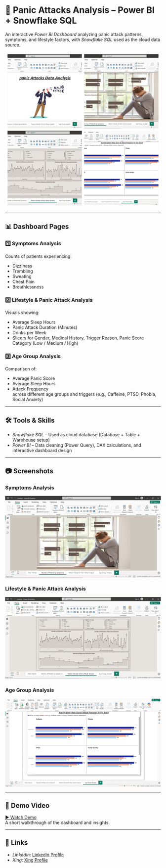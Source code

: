 # 🧠 Panic Attacks Analysis – Power BI + Snowflake SQL

An interactive *Power BI Dashboard* analyzing panic attack patterns, symptoms, and lifestyle factors, with *Snowflake SQL* used as the cloud data source.

![Dashboard Overview](overview.png)

---


## 📊 Dashboard Pages
### 1️⃣ Symptoms Analysis  
Counts of patients experiencing:
- Dizziness  
- Trembling  
- Sweating  
- Chest Pain  
- Breathlessness  

### 2️⃣ Lifestyle & Panic Attack Analysis  
Visuals showing:
- Average Sleep Hours  
- Panic Attack Duration (Minutes)  
- Drinks per Week  
- Slicers for Gender, Medical History, Trigger Reason, Panic Score Category (Low / Medium / High)

### 3️⃣ Age Group Analysis  
Comparison of:
- Average Panic Score  
- Average Sleep Hours  
- Attack Frequency  
across different age groups and triggers (e.g., Caffeine, PTSD, Phobia, Social Anxiety)

---

## 🛠 Tools & Skills
- *Snowflake SQL* – Used as cloud database (Database + Table + Warehouse setup)
- *Power BI* – Data cleaning (Power Query), DAX calculations, and interactive dashboard design

---

## 📷 Screenshots
### Symptoms Analysis
![Symptoms Page](Page_symptoms.png)

### Lifestyle & Panic Attack Analysis
![Lifestyle Page](page_lifestyle.png)

### Age Group Analysis
![Age Group Page](page_agegroup.png)

---

## 🎥 Demo Video
[▶️ Watch Demo](https://drive.google.com/file/d/1opFxUw1BjnNn92bUDcZH8K72iUwGOVns/view?usp=sharing)  
A short walkthrough of the dashboard and insights.

---

## 🔗 Links
- *LinkedIn:* [LinkedIn Profile](https://www.linkedin.com/in/ahmed-ghonem-94960a381/)
- *Xing:* [Xing Profile](https://www.xing.com/profile/Ahmed_Ghonem096187/web_profiles)

